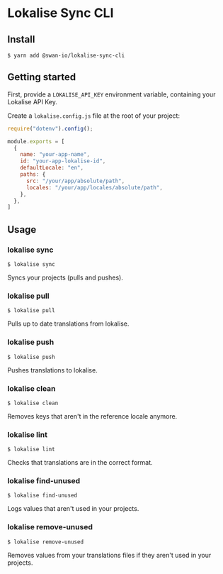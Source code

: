 # Lokalise Sync CLI

## Install

```console
$ yarn add @swan-io/lokalise-sync-cli
```

## Getting started

First, provide a `LOKALISE_API_KEY` environment variable, containing your Lokalise API Key.

Create a `lokalise.config.js` file at the root of your project:

```js
require("dotenv").config();

module.exports = [
  {
    name: "your-app-name",
    id: "your-app-lokalise-id",
    defaultLocale: "en",
    paths: {
      src: "/your/app/absolute/path",
      locales: "/your/app/locales/absolute/path",
    },
  },
]
```

## Usage

### lokalise sync

```console
$ lokalise sync
```

Syncs your projects (pulls and pushes).

### lokalise pull

```console
$ lokalise pull
```

Pulls up to date translations from lokalise.

### lokalise push

```console
$ lokalise push
```

Pushes translations to lokalise.

### lokalise clean

```console
$ lokalise clean
```

Removes keys that aren't in the reference locale anymore.

### lokalise lint

```console
$ lokalise lint
```

Checks that translations are in the correct format.

### lokalise find-unused

```console
$ lokalise find-unused
```

Logs values that aren't used in your projects.

### lokalise remove-unused

```console
$ lokalise remove-unused
```

Removes values from your translations files if they aren't used in your projects.
